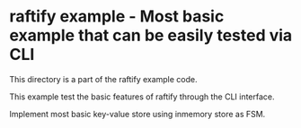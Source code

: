 # raftify example - Most basic example that can be easily tested via CLI

This directory is a part of the raftify example code.

This example test the basic features of raftify through the CLI interface.

Implement most basic key-value store using inmemory store as FSM.